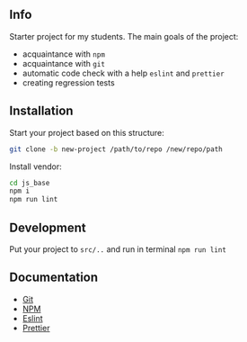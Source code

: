 ## Info

Starter project for my students. The main goals of the project:
- acquaintance with `npm`
- acquaintance with `git`
- automatic code check with a help `eslint` and `prettier`
- creating regression tests

## Installation

Start your project based on this structure:

```sh
git clone -b new-project /path/to/repo /new/repo/path
```

Install vendor:

```sh
cd js_base
npm i
npm run lint
```

## Development

Put your project to `src/..` and run in terminal `npm run lint`

## Documentation

- [Git](https://git-scm.com/docs)
- [NPM](https://docs.npmjs.com/cli/v8/commands/npm)
- [Eslint](https://eslint.org/docs/user-guide/configuring/)
- [Prettier](https://prettier.io/docs/en/options.html)
